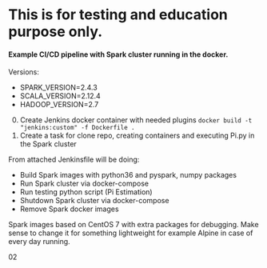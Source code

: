 # This is for testing and education purpose only.
#### Example CI/CD pipeline with Spark cluster running in the docker.

Versions:
- SPARK_VERSION=2.4.3
- SCALA_VERSION=2.12.4
- HADOOP_VERSION=2.7

0) Create Jenkins docker container with needed plugins 
  `docker build -t "jenkins:custom" -f Dockerfile .`
1) Create a task for clone repo, creating containers and executing Pi.py in the Spark cluster 

From attached Jenkinsfile will be doing:
* Build Spark images with python36 and pyspark, numpy packages
* Run Spark cluster via docker-compose
* Run testing python script (Pi Estimation)
* Shutdown Spark cluster via docker-compose
* Remove Spark docker images

Spark images based on CentOS 7 with extra packages for debugging. Make sense to change it for something lightweight for example Alpine in case of every day running.

02
